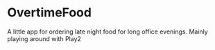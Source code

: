 OvertimeFood
============

A little app for ordering late night food for long office evenings. Mainly playing around with Play2
